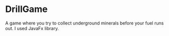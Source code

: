 # DrillGame
A game where you try to collect underground minerals before your fuel runs out. I used JavaFx library.
